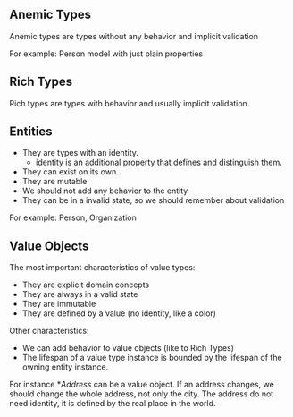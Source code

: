 ﻿## Anemic Types

Anemic types are types without any behavior and implicit validation

For example: Person model with just plain properties

## Rich Types

Rich types are types with behavior and usually implicit validation.

## Entities 

- They are types with an identity. 
    - identity is an additional property that defines and distinguish them.
- They can exist on its own. 
- They are mutable 
- We should not add any behavior to the entity
- They can be in a invalid state, so we should remember about validation

For example: Person, Organization

## Value Objects

The most important characteristics of value types:
- They are explicit domain concepts
- They are always in a valid state
- They are immutable
- They are defined by a value (no identity, like a color)

Other characteristics:
- We can add behavior to value objects (like to Rich Types)
- The lifespan of a value type instance is bounded by the lifespan of the owning entity instance.

For instance **Address* can be a value object. 
If an address changes, we should change the whole address, not only the city.
The address do not need identity, it is defined by the real place in the world.

